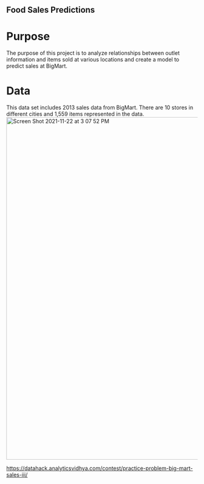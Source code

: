 ## Food Sales Predictions
# Purpose
The purpose of this project is to analyze relationships between outlet information and items sold at various locations and create a model to predict sales at BigMart.  
# Data
This data set includes 2013 sales data from BigMart.  There are 10 stores in different cities and 1,559 items represented in the data.
<img width="899" alt="Screen Shot 2021-11-22 at 3 07 52 PM" src="https://user-images.githubusercontent.com/62402303/142935476-663b0a10-7ee3-425a-a4ca-4227c7f2de78.png">

https://datahack.analyticsvidhya.com/contest/practice-problem-big-mart-sales-iii/ 
